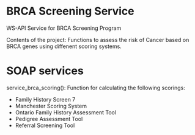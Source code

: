 # BRCA Screening Service
WS-API Service for BRCA Screening Program

Contents of the project:
Functions to assess the risk of Cancer based on BRCA genes using diffenent scoring systems.

SOAP services
=============
service_brca_scoring(): Function for calculating the following scorings:
- Family History Screen 7
- Manchester Scoring System
- Ontario Family History Assessment Tool
- Pedigree Assessment Tool
- Referral Screening Tool
